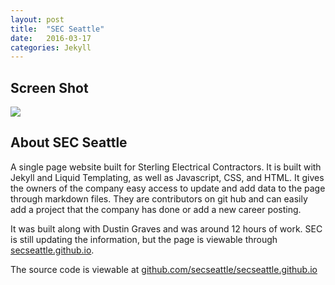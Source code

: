 ```yaml
---
layout: post
title:  "SEC Seattle"
date:   2016-03-17
categories: Jekyll
---
```


## Screen Shot

<img src="../../../../../../../images/SECSeattle.png">

## About SEC Seattle

A single page website built for Sterling Electrical Contractors. It is built with Jekyll and Liquid Templating, as well as Javascript, CSS, and HTML. It gives the owners of the company easy access to update and add data to the page through markdown files. They are contributors on git hub and can easily add a project that the company has done or add a new career posting.

It was built along with Dustin Graves and was around 12 hours of work. SEC is still updating the information, but the page is viewable through <a href="http://secseattle.github.io">secseattle.github.io</a>.

The source code is viewable at <a href="http://github.com/secseattle/secseattle.github.io">github.com/secseattle/secseattle.github.io</a>

